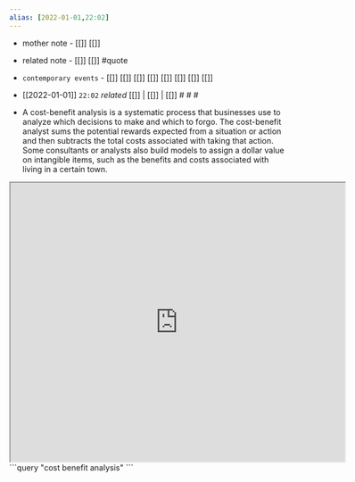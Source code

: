 ```yaml
---
alias: [2022-01-01,22:02]
---
```

- mother note - [[]] [[]]
- related note - [[]] [[]] #quote 
- `contemporary events` - [[]] [[]] [[]] [[]] [[]] [[]] [[]] [[]]

- [[2022-01-01]]  `22:02` _related_ [[]] | [[]] | [[]] # # #
- A cost-benefit analysis is a systematic process that businesses use to analyze which decisions to make and which to forgo. The cost-benefit analyst sums the potential rewards expected from a situation or action and then subtracts the total costs associated with taking that action. Some consultants or analysts also build models to assign a dollar value on intangible items, such as the benefits and costs associated with living in a certain town.

<iframe src="https://www.investopedia.com/terms/c/cost-benefitanalysis.asp" width="600" height="500" ></iframe>
```query
"cost benefit analysis"
```
